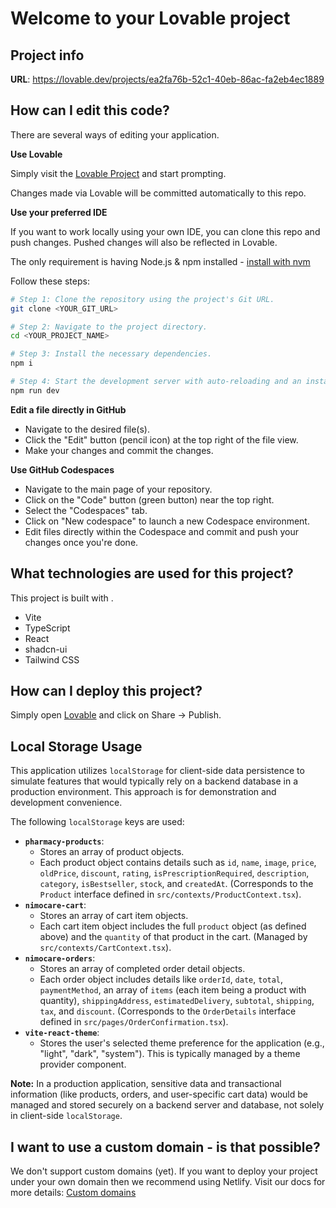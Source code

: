 # Welcome to your Lovable project

## Project info

**URL**: https://lovable.dev/projects/ea2fa76b-52c1-40eb-86ac-fa2eb4ec1889

## How can I edit this code?

There are several ways of editing your application.

**Use Lovable**

Simply visit the [Lovable Project](https://lovable.dev/projects/ea2fa76b-52c1-40eb-86ac-fa2eb4ec1889) and start prompting.

Changes made via Lovable will be committed automatically to this repo.

**Use your preferred IDE**

If you want to work locally using your own IDE, you can clone this repo and push changes. Pushed changes will also be reflected in Lovable.

The only requirement is having Node.js & npm installed - [install with nvm](https://github.com/nvm-sh/nvm#installing-and-updating)

Follow these steps:

```sh
# Step 1: Clone the repository using the project's Git URL.
git clone <YOUR_GIT_URL>

# Step 2: Navigate to the project directory.
cd <YOUR_PROJECT_NAME>

# Step 3: Install the necessary dependencies.
npm i

# Step 4: Start the development server with auto-reloading and an instant preview.
npm run dev
```

**Edit a file directly in GitHub**

- Navigate to the desired file(s).
- Click the "Edit" button (pencil icon) at the top right of the file view.
- Make your changes and commit the changes.

**Use GitHub Codespaces**

- Navigate to the main page of your repository.
- Click on the "Code" button (green button) near the top right.
- Select the "Codespaces" tab.
- Click on "New codespace" to launch a new Codespace environment.
- Edit files directly within the Codespace and commit and push your changes once you're done.

## What technologies are used for this project?

This project is built with .

- Vite
- TypeScript
- React
- shadcn-ui
- Tailwind CSS

## How can I deploy this project?

Simply open [Lovable](https://lovable.dev/projects/ea2fa76b-52c1-40eb-86ac-fa2eb4ec1889) and click on Share -> Publish.

## Local Storage Usage

This application utilizes `localStorage` for client-side data persistence to simulate features that would typically rely on a backend database in a production environment. This approach is for demonstration and development convenience.

The following `localStorage` keys are used:

*   **`pharmacy-products`**:
    *   Stores an array of product objects.
    *   Each product object contains details such as `id`, `name`, `image`, `price`, `oldPrice`, `discount`, `rating`, `isPrescriptionRequired`, `description`, `category`, `isBestseller`, `stock`, and `createdAt`. (Corresponds to the `Product` interface defined in `src/contexts/ProductContext.tsx`).
*   **`nimocare-cart`**:
    *   Stores an array of cart item objects.
    *   Each cart item object includes the full `product` object (as defined above) and the `quantity` of that product in the cart. (Managed by `src/contexts/CartContext.tsx`).
*   **`nimocare-orders`**:
    *   Stores an array of completed order detail objects.
    *   Each order object includes details like `orderId`, `date`, `total`, `paymentMethod`, an array of `items` (each item being a product with quantity), `shippingAddress`, `estimatedDelivery`, `subtotal`, `shipping`, `tax`, and `discount`. (Corresponds to the `OrderDetails` interface defined in `src/pages/OrderConfirmation.tsx`).
*   **`vite-react-theme`**:
    *   Stores the user's selected theme preference for the application (e.g., "light", "dark", "system"). This is typically managed by a theme provider component.

**Note:** In a production application, sensitive data and transactional information (like products, orders, and user-specific cart data) would be managed and stored securely on a backend server and database, not solely in client-side `localStorage`.

## I want to use a custom domain - is that possible?

We don't support custom domains (yet). If you want to deploy your project under your own domain then we recommend using Netlify. Visit our docs for more details: [Custom domains](https://docs.lovable.dev/tips-tricks/custom-domain/)
